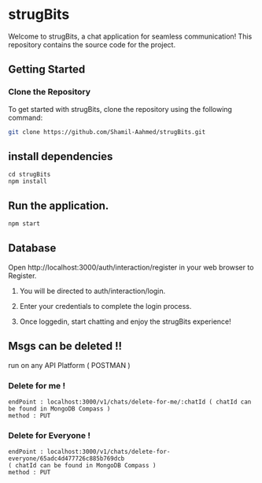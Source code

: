 # strugBits

Welcome to strugBits, a chat application for seamless communication! This repository contains the source code for the project.

## Getting Started

### Clone the Repository

To get started with strugBits, clone the repository using the following command:
```bash
git clone https://github.com/Shamil-Aahmed/strugBits.git
```

## install dependencies
```
cd strugBits
npm install
```
## Run the application.
```bash
npm start
```
## Database 
Open http://localhost:3000/auth/interaction/register in your web browser to Register.

1. You will be directed to auth/interaction/login.

2. Enter your credentials to complete the login process.

3. Once loggedin, start chatting and enjoy the strugBits experience!

## Msgs can be deleted !!
run on any API Platform ( POSTMAN )
### Delete for me !
```
endPoint : localhost:3000/v1/chats/delete-for-me/:chatId ( chatId can be found in MongoDB Compass )
method : PUT
```
### Delete for Everyone !
```
endPoint : localhost:3000/v1/chats/delete-for-everyone/65adc4d477726c885b769dcb
( chatId can be found in MongoDB Compass )
method : PUT
```

